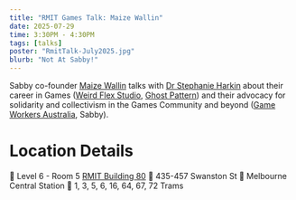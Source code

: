 ```yaml
---
title: "RMIT Games Talk: Maize Wallin"
date: 2025-07-29
time: 3:30PM - 4:30PM
tags: [talks]
poster: "RmitTalk-July2025.jpg"
blurb: "Not At Sabby!"
---
```


Sabby co-founder [Maize Wallin](https://maizewallin.com/) talks with [Dr Stephanie Harkin](https://www.rmit.edu.au/profiles/h/stephanie-harkin) about their career in Games ([Weird Flex Studio](https://weirdflex.studio/), [Ghost Pattern](https://ghostpattern.net/)) and their advocacy for solidarity and collectivism in the Games Community and beyond ([Game Workers Australia](https://www.gameworkers.com.au/), Sabby).

# Location Details
🏫 Level 6 - Room 5 [RMIT Building 80](https://g.co/kgs/L5kkcjo)
📌 435-457 Swanston St
🚆 Melbourne Central Station
🚊 1, 3, 5, 6, 16, 64, 67, 72 Trams